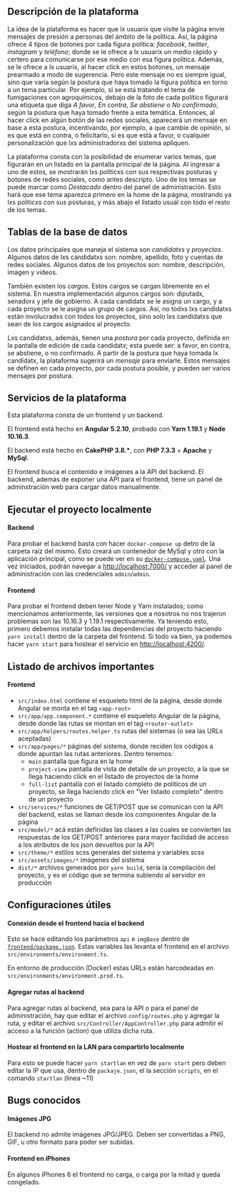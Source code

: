 
## Descripción de la plataforma
La idea de la plataforma es hacer que lx usuarix que visite la página envíe mensajes de presión a personas del ámbito de la política. Así, la página ofrece 4 tipos de botones por cada figura política: *facebook*, *twitter*, *instagram* y *teléfono*; donde se le ofrece a lx usuarix un medio rápido y certero para comunicarse por ese medio con esa figura política. Además, se le ofrece a lx usuarix, al hacer click en estos botones, un mensaje prearmado a modo de sugerencia. Pero este mensaje no es siempre igual, sino que varía según la postura que haya tomado la figura política en torno a un tema particular. Por ejemplo, si se está tratando el tema de fumigaciones con agroquímicos, debajo de la foto de cada político figurará una etiqueta que diga *A favor*, *En contra*, *Se abstiene* o *No confirmado*, según la postura que haya tomado frente a esta temática. Entonces, al hacer click en algún botón de las redes sociales, aparecerá un mensaje en base a esta postura, incentivando, por ejemplo, a que cambie de opinión, si es que está en contra, o felicitarlo, si es que está a favor, o cualquier personalización que lxs administradorxs del sistema apliquen.

La plataforma consta con la posibilidad de enumerar varios temas, que figurarán en un listado en la pantalla principal de la página. Al ingresar a uno de estos, se mostrarán lxs políticxs con sus respectivas posturas y botones de redes sociales, como antes descripto. Uno de los temas se puede marcar como *Destacado* dentro del panel de administración. Esto hará que ese tema aparezca primero en la home de la página, mostrando ya lxs politicxs con sus posturas, y más abajo el listado usual con todo el resto de los temas.

## Tablas de la base de datos
Los datos principales que maneja el sistema son *candidatxs* y *proyectos*. Algunos datos de lxs candidatxs son: nombre, apellido, foto y cuentas de redes sociales. Algunos datos de los proyectos son: nombre, descripción, imagen y videos.

También existen los *cargos*. Estos cargos se cargan libremente en el sistema. En nuestra implementación algunos cargos son: diputadx, senadorx y jefe de gobierno. A cada candidatx se le asigna un cargo, y a cada proyecto se le asigna un grupo de cargos. Así, no todxs lxs candidatxs están involucradxs con todos los proyectos, sino solo lxs candidatxs que sean de los cargos asignados al proyecto.

Lxs candidatxs, además, tienen una *postura* por cada proyecto, definida en la pantalla de edición de cada candidatx; esta puede ser: a favor, en contra, se abstiene, o no confirmado. A partir de la postura que haya tomada lx candidatx, la plataforma sugerirá un *mensaje* para enviarle. Estos mensajes se definen en cada proyecto, por cada postura posible, y pueden ser varios mensajes por postura.

## Servicios de la plataforma
Esta plataforma consta de un frontend y un backend.

El frontend está hecho en **Angular 5.2.10**, probado con **Yarn 1.19.1** y **Node 10.16.3**.

El backend está hecho en **CakePHP 3.8.\***, con **PHP 7.3.3** + **Apache** y **MySql**.

El frontend busca el contenido e imágenes a la API del backend. El backend, además de exponer una API para el frontend, tiene un panel de adminstración web para cargar datos manualmente.

## Ejecutar el proyecto localmente
#### Backend
Para probar el backend basta con hacer `docker-compose up` detro de la carpeta raíz del mismo. Esto creará un contenedor de MySql y otro con la aplicación principal, como se puede ver en su  [`docker-compose.yaml`](backend/docker-compose.yaml). Una vez iniciados, podrán navegar a [http://localhost:7000/](http://localhost:7000/) y acceder al panel de administración con las credenciales `admin`/`admin`.

#### Frontend
Para probar el frontend deben tener Node y Yarn instalados; como mencionamos anteriormente, las versiones que a nosotros no nos trajeron problemas son las 10.16.3 y 1.19.1 respectivamente. Ya teniendo esto, primero debemos instalar todas las dependencias del proyecto haciendo `yarn install` dentro de la carpeta del frontend. Si todo va bien, ya podemos hacer `yarn start` para hostear el servicio en [http://localhost:4200/](http://localhost:4200/).

## Listado de archivos importantes 
#### Frontend
- `src/index.html` contiene el esqueleto html de la página, desde donde Angular se monta en el tag `<app-root>`
- `src/app/app.component.*` contiene el esqueleto Angular de la página, desde donde las rutas se montan en el tag `<router-outlet>`
- `src/app/helpers/routes.helper.ts` rutas del sistemas (o sea las URLs aceptadas)
- `src/app/pages/*` páginas del sistema, donde reciden los códigos a donde apuntan las rutas anteriores. Dentro tenemos:
  - `main` pantalla que figura en la home
  - `project-view` pantalla de vista de detalle de un proyecto, a la que se llega haciendo click en el listado de proyectos de la home
  - `full-list` pantalla con el listado completo de políticos de un proyecto, se llega haciendo click en "Ver listado completo" dentro de un proyecto
- `src/services/*` funciones de GET/POST que se comunican con la API del backend, estas se llaman desde los componentes Angular de la página
- `src/model/*` acá están definidas las clases a las cuales se convierten las respuestas de los GET/POST anteriores para mayor facilidad de acceso a los atributos de los json devueltos por la API
- `src/theme/*` estilos scss generales del sistema y variables scss
- `src/assets/images/*` imágenes del sistema
- `dist/*` archivos generados por `yarn build`, sería la compilación del proyecto, y es el código que se termina subiendo al servidor en producción

## Configuraciones útiles
#### Conexión desde el frontend hacia el backend
Esto se hace editando los parámetros `api` e `imgBase` dentro de [`frontend/package.json`](frontend/package.json). Estas variables las levanta el frontend en el archivo `src/environments/environment.ts`. 

En entorno de producción (Docker) estas URLs están harcodeadas en `src/environments/environment.prod.ts`. 

#### Agregar rutas al backend
Para agregar rutas al backend, sea para la API o para el panel de administración, hay que editar el archivo `config/routes.php` y agregar la ruta, y editar el archivo `src/Controller/AppController.php` para admitir el acceso a la función (action) que utiliza dicha ruta.

#### Hostear el frontend en la LAN para compartirlo localmente
Para esto se puede hacer `yarn startlan` en vez de `yarn start` pero deben editar la IP que usa, dentro de `packaje.json`, el la sección `scripts`, en el comando `startlan` (línea ~11)

## Bugs conocidos
#### Imágenes JPG
El backend no admite imágenes JPG/JPEG. Deben ser convertidas a PNG, GIF, u otro formato para poder ser subidas.

#### Frontend en iPhones
En algunos iPhones 6 el frontend no carga, o carga por la mitad y queda congelado.
